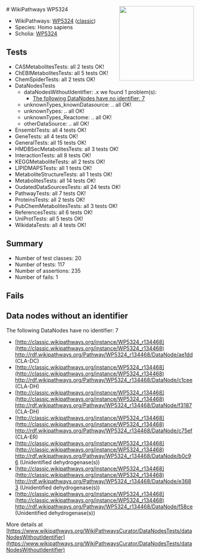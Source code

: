 <img style="float: right; width: 200px" src="https://upload.wikimedia.org/wikipedia/commons/thumb/8/83/Wplogo_with_text_500.png/640px-Wplogo_with_text_500.png" />
# WikiPathways WP5324

* WikiPathways: [WP5324](https://wikipathways.org/pathways/WP5324) ([classic](https://classic.wikipathways.org/instance/WP5324))
* Species: Homo sapiens
* Scholia: [WP5324](https://scholia.toolforge.org/wikipathways/WP5324)
## Tests
* CASMetabolitesTests: all 2 tests OK!
* ChEBIMetabolitesTests: all 5 tests OK!
* ChemSpiderTests: all 2 tests OK!
* DataNodesTests
    * dataNodesWithoutIdentifier: .x we found 1 problem(s):
        * [The following DataNodes have no identifier: 7](#d2d32fa6)
    * unknownTypes_knownDatasource: .. all OK!
    * unknownTypes: .. all OK!
    * unknownTypes_Reactome: .. all OK!
    * otherDataSource: .. all OK!
* EnsemblTests: all 4 tests OK!
* GeneTests: all 4 tests OK!
* GeneralTests: all 15 tests OK!
* HMDBSecMetabolitesTests: all 3 tests OK!
* InteractionTests: all 8 tests OK!
* KEGGMetaboliteTests: all 2 tests OK!
* LIPIDMAPSTests: all 1 tests OK!
* MetaboliteStructureTests: all 1 tests OK!
* MetabolitesTests: all 14 tests OK!
* OudatedDataSourcesTests: all 24 tests OK!
* PathwayTests: all 7 tests OK!
* ProteinsTests: all 2 tests OK!
* PubChemMetabolitesTests: all 3 tests OK!
* ReferencesTests: all 6 tests OK!
* UniProtTests: all 5 tests OK!
* WikidataTests: all 4 tests OK!


## Summary

* Number of test classes: 20
* Number of tests: 117
* Number of assertions: 235
* Number of fails: 1

## Fails

<a name="d2d32fa6" />

## Data nodes without an identifier

The following DataNodes have no identifier: 7

* [http://classic.wikipathways.org/instance/WP5324_r134468](http://classic.wikipathways.org/instance/WP5324_r134468) http://rdf.wikipathways.org/Pathway/WP5324_r134468/DataNode/ae1dd (CLA-DC)
* [http://classic.wikipathways.org/instance/WP5324_r134468](http://classic.wikipathways.org/instance/WP5324_r134468) http://rdf.wikipathways.org/Pathway/WP5324_r134468/DataNode/c1cee (CLA-DH)
* [http://classic.wikipathways.org/instance/WP5324_r134468](http://classic.wikipathways.org/instance/WP5324_r134468) http://rdf.wikipathways.org/Pathway/WP5324_r134468/DataNode/f3187 (CLA-DH)
* [http://classic.wikipathways.org/instance/WP5324_r134468](http://classic.wikipathways.org/instance/WP5324_r134468) http://rdf.wikipathways.org/Pathway/WP5324_r134468/DataNode/c75ef (CLA-ER)
* [http://classic.wikipathways.org/instance/WP5324_r134468](http://classic.wikipathways.org/instance/WP5324_r134468) http://rdf.wikipathways.org/Pathway/WP5324_r134468/DataNode/b0c96 (Unidentified
dehydrogenase(s))
* [http://classic.wikipathways.org/instance/WP5324_r134468](http://classic.wikipathways.org/instance/WP5324_r134468) http://rdf.wikipathways.org/Pathway/WP5324_r134468/DataNode/e3683 (Unidentified
dehydrogenase(s))
* [http://classic.wikipathways.org/instance/WP5324_r134468](http://classic.wikipathways.org/instance/WP5324_r134468) http://rdf.wikipathways.org/Pathway/WP5324_r134468/DataNode/f58ce (Unidentified
dehydrogenase(s))


More details at [https://www.wikipathways.org/WikiPathwaysCurator/DataNodesTests/dataNodesWithoutIdentifier](https://www.wikipathways.org/WikiPathwaysCurator/DataNodesTests/dataNodesWithoutIdentifier)

